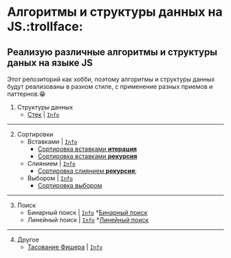 Алгоритмы и структуры данных на JS.:trollface:
=========================================================================
Реализую различные алгоритмы и структуры даных на языке JS
------------------------------------------------------------------------

Этот репозиторий как хобби,
поэтому алгоритмы и структуры данных
будут реализованы в разном стиле,
с применение разных приемов и паттернов.:grin:
1. Структуры данных
    * [Стек](https://github.com/abbcili/learning_algorithms/blob/main/src/data_structures/stack.js) | [`Info`](https://ru.wikipedia.org/wiki/%D0%A1%D1%82%D0%B5%D0%BA)
______________

2. Сортировки
    * Вставками | [`Info`](https://ru.wikipedia.org/wiki/%D0%A1%D0%BE%D1%80%D1%82%D0%B8%D1%80%D0%BE%D0%B2%D0%BA%D0%B0_%D0%B2%D1%81%D1%82%D0%B0%D0%B2%D0%BA%D0%B0%D0%BC%D0%B8)
        * [Сортировка вставками **итерация**](https://github.com/abbcili/learning_algorithms/blob/main/src/sorting_algorithms/insertion_sort.js)
        * [Сортировка вставками **рекурсия**](https://github.com/abbcili/learning_algorithms/blob/main/src/sorting_algorithms/insertion_sort_recursion.js)
    * Слиянием | [`Info`](https://ru.wikipedia.org/wiki/%D0%A1%D0%BE%D1%80%D1%82%D0%B8%D1%80%D0%BE%D0%B2%D0%BA%D0%B0_%D1%81%D0%BB%D0%B8%D1%8F%D0%BD%D0%B8%D0%B5%D0%BC)
        * [Сортировка слиянием **рекурсия**](https://github.com/abbcili/learning_algorithms/blob/main/src/sorting_algorithms/merge_sort.js);
    * Выбором | [`Info`](https://ru.wikipedia.org/wiki/%D0%A1%D0%BE%D1%80%D1%82%D0%B8%D1%80%D0%BE%D0%B2%D0%BA%D0%B0_%D0%B2%D1%8B%D0%B1%D0%BE%D1%80%D0%BE%D0%BC)
        * [Сортировка выбором](https://github.com/abbcili/learning_algorithms/blob/main/src/sorting_algorithms/selection_sort.js)
______________
3. Поиск
    * Бинарный поиск | [`Info`](https://ru.wikipedia.org/wiki/%D0%94%D0%B2%D0%BE%D0%B8%D1%87%D0%BD%D1%8B%D0%B9_%D0%BF%D0%BE%D0%B8%D1%81%D0%BA)
        *[Бинарный поиск](https://github.com/abbcili/learning_algorithms/blob/main/src/search/binary_search.js)
    * Линейный поиск | [`Info`](https://ru.wikipedia.org/wiki/%D0%9B%D0%B8%D0%BD%D0%B5%D0%B9%D0%BD%D1%8B%D0%B9_%D0%BF%D0%BE%D0%B8%D1%81%D0%BA)
        *[Линейный поиск](https://github.com/abbcili/learning_algorithms/blob/main/src/search/linear_search.js)
______________

4. Другое
    * [Тасование Фишера](https://github.com/abbcili/learning_algorithms/blob/main/src/other/fisher_yates_shuffle.js) | [`Info`](https://ru.wikipedia.org/wiki/%D0%A2%D0%B0%D1%81%D0%BE%D0%B2%D0%B0%D0%BD%D0%B8%D0%B5_%D0%A4%D0%B8%D1%88%D0%B5%D1%80%D0%B0_%E2%80%94_%D0%99%D0%B5%D1%82%D1%81%D0%B0)
